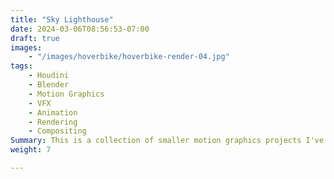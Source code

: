```yaml
---
title: "Sky Lighthouse"
date: 2024-03-06T08:56:53-07:00
draft: true
images:
    - "/images/hoverbike/hoverbike-render-04.jpg"
tags:
    - Houdini
    - Blender
    - Motion Graphics
    - VFX
    - Animation
    - Rendering
    - Compositing
Summary: This is a collection of smaller motion graphics projects I've done over the years. Most use Houdini and Blender.
weight: 7

---
```


